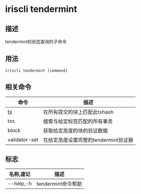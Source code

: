 # iriscli tendermint

## 描述
tendermint的状态查询的子命令

## 用法
```
iriscli tendermint [command]

```

## 相关命令

|命令|描述|
|---|---|
|[tx](https://github.com/StrawberryFlavor/irishub/blob/feature/docs/docs/zh/cli-client/tendermint/tx.md)|在所有提交的块上匹配此txhash|
|txs|搜索与给定标签匹配的所有事务|
|block|获取给定高度的块的验证数据|
|validator-set|在给定高度设置完整的tendermint验证器|

## 标志
|名称,速记|描述|
|---|---|
|--help,-h|tendermint命令帮助|
